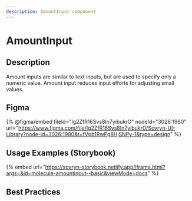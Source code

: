 ```yaml
---
description: AmountInput component
---
```


# AmountInput

## Description

Amount inputs are similar to text inputs, but are used to specify only a numeric value. Amount input reduces input efforts for adjusting small values.

## Figma

{% @figma/embed fileId="Ig2ZfR16Svs8In7yibukrO" nodeId="3026:1980" url="https://www.figma.com/file/Ig2ZfR16Svs8In7yibukrO/Sovryn-UI-Library?node-id=3026:1980&t=fVpb1RwPg8HjSNPy-1&type=design" %}

## Usage Examples (Storybook)

{% embed url="https://sovryn-storybook.netlify.app/iframe.html?args=&id=molecule-amountinput--basic&viewMode=docs" %}

## Best Practices
